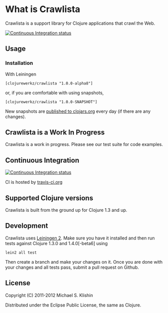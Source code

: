 # What is Crawlista

Crawlista is a support library for Clojure applications that crawl the Web.

[![Continuous Integration status](https://secure.travis-ci.org/michaelklishin/crawlista.png)](http://travis-ci.org/michaelklishin/crawlista)


## Usage

### Installation

With Leiningen

    [clojurewerkz/crawlista "1.0.0-alpha8"]

or, if you are comfortable with using snapshots,

    [clojurewerkz/crawlista "1.0.0-SNAPSHOT"]

New snapshots are [published to clojars.org](https://clojars.org/clojurewerkz/crawlista) every day (if there are any changes).


## Crawlista is a Work In Progress

Crawlista is a work in progress. Please see our test suite for code examples.


## Continuous Integration

[![Continuous Integration status](https://secure.travis-ci.org/michaelklishin/crawlista.png)](http://travis-ci.org/michaelklishin/crawlista)

CI is hosted by [travis-ci.org](http://travis-ci.org)


## Supported Clojure versions

Crawlista is built from the ground up for Clojure 1.3 and up.


## Development

Crawlista uses [Leiningen 2](https://github.com/technomancy/leiningen/blob/master/doc/TUTORIAL.md). Make
sure you have it installed and then run tests against Clojure 1.3.0 and 1.4.0[-beta6] using

    lein2 all test

Then create a branch and make your changes on it. Once you are done with your changes and all
tests pass, submit a pull request on Github.



## License

Copyright (C) 2011-2012 Michael S. Klishin

Distributed under the Eclipse Public License, the same as Clojure.

